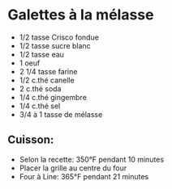 # Galettes à la mélasse

- 1/2 tasse Crisco fondue
- 1/2 tasse sucre blanc
- 1/2 tasse eau
- 1 oeuf
- 2 1/4 tasse farine
- 1/2 c.thé canelle
- 2 c.thé soda
- 1/4 c.thé gingembre
- 1/4 c.thé sel
- 3/4 à 1 tasse de mélasse

## Cuisson:

- Selon la recette: 350°F pendant 10 minutes
- Placer la grille au centre du four
- Four à Line: 365°F pendant 21 minutes
